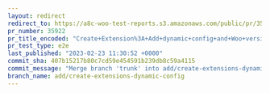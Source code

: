 ```yaml
---
layout: redirect
redirect_to: https://a8c-woo-test-reports.s3.amazonaws.com/public/pr/35922/e2e/index.html
pr_number: 35922
pr_title_encoded: "Create+Extension%3A+Add+dynamic+config+and+Woo+version+number"
pr_test_type: e2e
last_published: "2023-02-23 11:30:52 +0000"
commit_sha: 407b15217b80c7cd59e454591b239db8c59a4115
commit_message: "Merge branch 'trunk' into add/create-extensions-dynamic-config"
branch_name: add/create-extensions-dynamic-config
---
```

